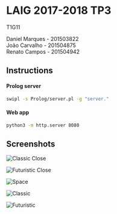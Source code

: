 # LAIG 2017-2018 TP3
T1G11

Daniel Marques - 201503822  
João Carvalho - 201504875  
Renato Campos - 201504942  


## Instructions
#### Prolog server
```sh
swipl -s Prolog/server.pl -g "server."
```

#### Web app
```sh
python3 -m http.server 8080
```

## Screenshots

![Classic Close](screenshots/LAIG3_T1_G11_1.jpg)

![Futuristic Close](screenshots/LAIG3_T1_G11_2.jpg)

![Space](screenshots/LAIG3_T1_G11_3.jpg)

![Classic](screenshots/LAIG3_T1_G11_4.jpg)

![Futuristic](screenshots/LAIG3_T1_G11_5.jpg)
